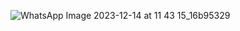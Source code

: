 ![WhatsApp Image 2023-12-14 at 11 43 15_16b95329](https://github.com/user-attachments/assets/044932bd-5923-4da9-ad94-8041f758edbc)
